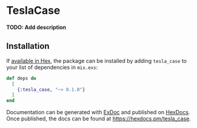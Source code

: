 # TeslaCase

**TODO: Add description**

## Installation

If [available in Hex](https://hex.pm/docs/publish), the package can be installed
by adding `tesla_case` to your list of dependencies in `mix.exs`:

```elixir
def deps do
  [
    {:tesla_case, "~> 0.1.0"}
  ]
end
```

Documentation can be generated with [ExDoc](https://github.com/elixir-lang/ex_doc)
and published on [HexDocs](https://hexdocs.pm). Once published, the docs can
be found at <https://hexdocs.pm/tesla_case>.

